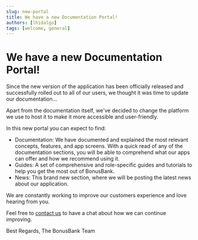 ```yaml
---
slug: new-portal
title: We have a new Documentation Portal!
authors: [lhidalgo]
tags: [welcome, general]
---
```


# We have a new Documentation Portal!

Since the new version of the application has been officially released and successfully rolled out to all of our users, we thought it was time to update our documentation...

<!--truncate-->

Apart from the documentation itself, we've decided to change the platform we use to host it to make it more accessible and user-friendly.

In this new portal you can expect to find:
- Documentation: We have documented and explained the most relevant concepts, features, and app screens. With a quick read of any of the documentation sections, you will be able to comprehend what our apps can offer and how we recommend using it.
- Guides: A set of comprehensive and role-specific guides and tutorials to help you get the most out of BonusBank.
- News: This brand new section, where we will be posting the latest news about our application.


We are constantly working to improve our customers experience and love hearing from you.

Feel free to [contact us](/docs/doc-contact-us) to have a chat about how we can continue improving.

Best Regards,
The BonusBank Team
